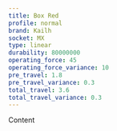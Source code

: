 ```yaml
---
title: Box Red
profile: normal
brand: Kailh
socket: MX
type: linear
durability: 80000000
operating_force: 45
operating_force_variance: 10
pre_travel: 1.8
pre_travel_variance: 0.3
total_travel: 3.6
total_travel_variance: 0.3
---
```


Content
